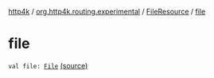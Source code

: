 [http4k](../../index.md) / [org.http4k.routing.experimental](../index.md) / [FileResource](index.md) / [file](./file.md)

# file

`val file: `[`File`](http://docs.oracle.com/javase/6/docs/api/java/io/File.html) [(source)](https://github.com/http4k/http4k/blob/master/http4k-core/src/main/kotlin/org/http4k/routing/experimental/FileResource.kt#L10)